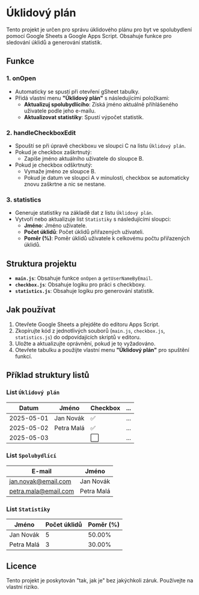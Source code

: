 # Úklidový plán

Tento projekt je určen pro správu úklidového plánu pro byt ve spolubydlení pomocí Google Sheets a Google Apps Script. Obsahuje funkce pro sledování úklidů a generování statistik.

## Funkce

### 1. **onOpen**
- Automaticky se spustí při otevření gSheet tabulky.
- Přidá vlastní menu **"Úklidový plán"** s následujícími položkami:
  - **Aktualizuj spolubydlícího**: Získá jméno aktuálně přihlášeného uživatele podle jeho e-mailu.
  - **Aktualizovat statistiky**: Spustí výpočet statistik.

### 2. **handleCheckboxEdit**
- Spouští se při úpravě checkboxu ve sloupci C na listu `Úklidový plán`.
- Pokud je checkbox zaškrtnutý:
  - Zapíše jméno aktuálního uživatele do sloupce B.
- Pokud je checkbox odškrtnutý:
  - Vymaže jméno ze sloupce B.
  - Pokud je datum ve sloupci A v minulosti, checkbox se automaticky znovu zaškrtne a nic se nestane.

### 3. **statistics**
- Generuje statistiky na základě dat z listu `Úklidový plán`.
- Vytvoří nebo aktualizuje list `Statistiky` s následujícími sloupci:
  - **Jméno**: Jméno uživatele.
  - **Počet úklidů**: Počet úklidů přiřazených uživateli.
  - **Poměr (%)**: Poměr úklidů uživatele k celkovému počtu přiřazených úklidů.

## Struktura projektu

- **`main.js`**: Obsahuje funkce `onOpen` a `getUserNameByEmail`.
- **`checkbox.js`**: Obsahuje logiku pro práci s checkboxy.
- **`statistics.js`**: Obsahuje logiku pro generování statistik.

## Jak používat
1. Otevřete Google Sheets a přejděte do editoru Apps Script.
2. Zkopírujte kód z jednotlivých souborů (`main.js`, `checkbox.js`, `statistics.js`) do odpovídajících skriptů v editoru.
3. Uložte a aktualizujte oprávnění, pokud je to vyžadováno.
4. Otevřete tabulku a použijte vlastní menu **"Úklidový plán"** pro spuštění funkcí.


## Příklad struktury listů

### List `Úklidový plán`
| Datum       | Jméno       | Checkbox | ... |
|-------------|-------------|----------|-----|
| 2025-05-01  | Jan Novák   | ✅       | ... |
| 2025-05-02  | Petra Malá  | ✅       | ... |
| 2025-05-03  |             | ⬜       | ... |

### List `Spolubydlící`
| E-mail               | Jméno       |
|----------------------|-------------|
| jan.novak@email.com  | Jan Novák   |
| petra.mala@email.com | Petra Malá  |

### List `Statistiky`
| Jméno       | Počet úklidů | Poměr (%) |
|-------------|--------------|-----------|
| Jan Novák   | 5            | 50.00%    |
| Petra Malá  | 3            | 30.00%    |

## Licence

Tento projekt je poskytován "tak, jak je" bez jakýchkoli záruk. Používejte na vlastní riziko.
